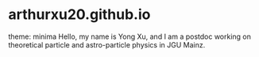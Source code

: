 # arthurxu20.github.io
theme: minima
Hello, my name is Yong Xu, and I am a postdoc working on theoretical particle and astro-particle physics in JGU Mainz.
